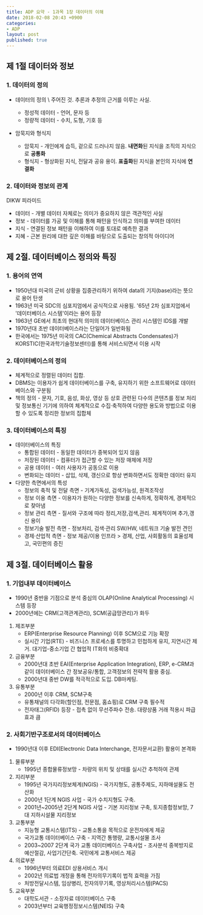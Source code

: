 ```yaml
---
title: ADP 요약 - 1과목 1장 데이터의 이해
date: 2018-02-08 20:43 +0900
categories:
- ADP
layout: post
published: true
---
```


## 제 1절 데이터와 정보

### 1. 데이터의 정의

* 데이터의 정의 \\
    주어진 것. 추론과 추정의 근거를 이루는 사실.
    * 정성적 데이터 - 언어, 문자 등
    * 정량적 데이터 - 수치, 도형, 기호 등

* 암묵지와 형식지
    * 암묵지 - 개인에게 습득, 겉으로 드러나지 않음. **내면화**된 지식을 조직의 지식으로 **공통화**
    * 형식지 - 형상화된 지식, 전달과 공유 용이. **표출화**된 지식을 본인의 지식에 **연결화**

### 2. 데이터와 정보의 관계

DIKW 피라미드

* 데이터 - 개별 데이터 자체로는 의미가 중요하지 않은 객관적인 사실
* 정보 - 데이터를 가공 및 이해를 통해 패턴을 인식하고 의미를 부여한 데이터
* 지식 - 연결된 정보 패턴을 이해하여 이를 토대로 예측한 결과
* 지혜 - 근본 원리에 대한 깊은 이해를 바탕으로 도출되는 창의적 아이디어

## 제 2절. 데이터베이스 정의와 특징

### 1. 용어의 연역

* 1950년대 미국의 군비 상황을 집중관리하기 위하여 data의 기지(base)라는 뜻으로 용어 탄생
* 1963년 미국 SDC의 심포지엄에서 공식적으로 사용됨. '65년 2차 심포지업에서 '데이터베이스 시스템'이라는 용어 등장
* 1963년 GE에서 최초의 현대적 의미의 데이터베이스 관리 시스템인 IDS를 개발
* 1970년대 초반 데이터베이스라는 단일어가 일반화됨
* 한국에서는 1975년 미국의 CAC(Chemical Abstracts Condensates)가 KORSTIC(한국과학기술정보센터)를 통해 서비스되면서 이용 시작

### 2. 데이터베이스의 정의

* 체계적으로 정렬된 데이터 집합.
* DBMS는 이용자가 쉽게 데이터베이스를 구축, 유지하기 위한 소프트웨어로 데이터베이스와 구분됨
* 책의 정의 - 문자, 기호, 음성, 화상, 영상 등 상호 관련된 다수의 콘텐츠를 정보 처리 및 정보통신 기기에 의하여 체계적으로 수집·축적하여 다양한 용도와 방법으로 이용할 수 있도록 정리한 정보의 집합체

### 3. 데이터베이스의 특징

* 데이터베이스의 특징
    * 통합된 데이터 - 동일한 데이터가 중복되어 있지 않음
    * 저장된 데이터 - 컴퓨터가 접근할 수 있는 저장 매체에 저장
    * 공용 데이터 - 여러 사용자가 공동으로 이용
    * 변화되는 데이터 - 삽입, 삭제, 갱신으로 항상 변화하면서도 정확한 데이터 유지
* 다양한 측면에서의 특성
    * 정보의 축적 및 전달 측면 - 기계가독성, 검색가능성, 원격조작성
    * 정보 이용 측면 - 이용자가 원하는 다양한 정보를 신속하게, 정확하게, 경제적으로 찾아냄
    * 정보 관리 측면 - 질서와 구조에 따라 정리,저장,검색,관리. 체계적이며 추가,갱신 용이
    * 정보기술 발전 측면 - 정보처리, 검색·관리 SW/HW, 네트워크 기술 발전 견인
    * 경제·산업적 측면 - 정보 제공/이용 인프라 > 경제, 산업, 사회활동의 효율성제고, 국민편의 증진

## 제 3절. 데이터베이스 활용

### 1. 기업내부 데이터베이스

* 1990년 중반을 기점으로 분석 중심의 OLAP(Online Analytical Processing) 시스템 등장
* 2000년에는 CRM(고객관계관리), SCM(공급망관리)가 화두

1. 제조부분
    * ERP(Enterprise Resource Planning) 이후 SCM으로 기능 확장
    * 실시간 기업(RTE) - 비즈니스 프로세스를 투명하고 민첩하게 유지, 지연시간 제거. 대기업-중소기업 간 협업적 IT화의 비중확대
1. 금융부분
    * 2000년대 초반 EAI(Enterprise Application Integration), ERP, e-CRM과 같이 데이터베이스 간 정보공유/통합, 고객정보의 전략적 활용 중심.
    * 2000년대 중반 DW를 적극적으로 도입. DB마케팅.
1. 유통부분
    * 2000년 이후 CRM, SCM구축
    * 유통채널의 다각화(할인점, 전문점, 홈쇼핑)로 CRM 구축 필수적
    * 전자태그(RFID) 등장 - 접촉 없이 무선주파수 전송. 대량상품 거래 적용시 파급효과 큼

### 2. 사회기반구조로서의 데이터베이스

* 1990년대 이후 EDI(Electronic Data Interchange, 전자문서교환) 활용이 본격화

1. 물류부분
    * 1995년 종합물류정보망 - 차량의 위치 및 상태를 실시간 추척하여 관제
2. 지리부분
    * 1995년 국가지리정보체계(NGIS) - 국가지형도, 공통주제도, 지하매설물도 전산화
    * 2000년 1단계 NGIS 사업 - 국가 수치지형도 구축.
    * 2001년~2005년 2단계 NGIS 사업 - 기본 지리정보 구축, 토지종합정보망, 7대 지하시설물 지리정보
3. 교통부분
    * 지능형 교통시스템(ITS) - 교통소통을 목적으로 운전자에게 제공
    * 국가교통 데이터베이스 구축 - 지역간 통행량, 교통시설물 조사
    * 2003~2007 2단계 국가 교통 데이터베이스 구축사업 - 조사분석 중복방지로 예산절감, 사업기간단축. 국민에게 교통서비스 제공
4. 의료부분
    * 1996년부터 의료EDI 상용서비스 개시
    * 2002년 의료법 개정을 통해 전자의무기록이 법적 효력을 가짐
    * 처방전달시스템, 임상병리, 전자의무기록, 영상처리시스템(PACS)
5. 교육부분
    * 대학도서관 - 소장자료 데이터베이스 구축
    * 2003년부터 교육행정정보시스템(NEIS) 구축




